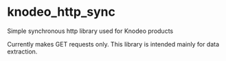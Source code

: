 # knodeo_http_sync

Simple synchronous http library used for Knodeo products

Currently makes GET requests only. This library is intended mainly for data extraction.